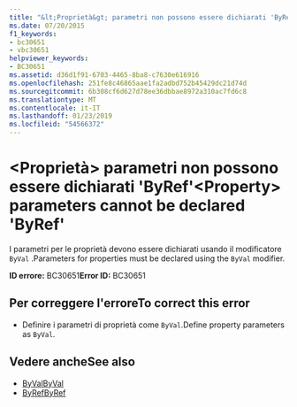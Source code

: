```yaml
---
title: "&lt;Proprietà&gt; parametri non possono essere dichiarati 'ByRef'"
ms.date: 07/20/2015
f1_keywords:
- bc30651
- vbc30651
helpviewer_keywords:
- BC30651
ms.assetid: d36d1f91-6703-4465-8ba8-c7630e616916
ms.openlocfilehash: 251fe8c46865aae1fa2adbd752b45429dc21d74d
ms.sourcegitcommit: 6b308cf6d627d78ee36dbbae8972a310ac7fd6c8
ms.translationtype: MT
ms.contentlocale: it-IT
ms.lasthandoff: 01/23/2019
ms.locfileid: "54566372"
---
```

# <a name="ltpropertygt-parameters-cannot-be-declared-byref"></a><span data-ttu-id="42f49-102">&lt;Proprietà&gt; parametri non possono essere dichiarati 'ByRef'</span><span class="sxs-lookup"><span data-stu-id="42f49-102">&lt;Property&gt; parameters cannot be declared 'ByRef'</span></span>
<span data-ttu-id="42f49-103">I parametri per le proprietà devono essere dichiarati usando il modificatore `ByVal` .</span><span class="sxs-lookup"><span data-stu-id="42f49-103">Parameters for properties must be declared using the `ByVal` modifier.</span></span>  
  
 <span data-ttu-id="42f49-104">**ID errore:** BC30651</span><span class="sxs-lookup"><span data-stu-id="42f49-104">**Error ID:** BC30651</span></span>  
  
## <a name="to-correct-this-error"></a><span data-ttu-id="42f49-105">Per correggere l'errore</span><span class="sxs-lookup"><span data-stu-id="42f49-105">To correct this error</span></span>  
  
-   <span data-ttu-id="42f49-106">Definire i parametri di proprietà come `ByVal`.</span><span class="sxs-lookup"><span data-stu-id="42f49-106">Define property parameters as `ByVal`.</span></span>  
  
## <a name="see-also"></a><span data-ttu-id="42f49-107">Vedere anche</span><span class="sxs-lookup"><span data-stu-id="42f49-107">See also</span></span>
- [<span data-ttu-id="42f49-108">ByVal</span><span class="sxs-lookup"><span data-stu-id="42f49-108">ByVal</span></span>](../../visual-basic/language-reference/modifiers/byval.md)
- [<span data-ttu-id="42f49-109">ByRef</span><span class="sxs-lookup"><span data-stu-id="42f49-109">ByRef</span></span>](../../visual-basic/language-reference/modifiers/byref.md)
